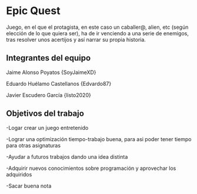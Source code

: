# Epic Quest

Juego, en el que el protagista, en este caso un caballer@, alien, etc (según elección de lo que quiera ser), ha de ir venciendo a una serie de enemigos, tras resolver unos acertijos y así narrar su propia historia.

## Integrantes del equipo
Jaime Alonso Poyatos {SoyJaimeXD}

Eduardo Huélamo Castellanos {Edvardo87}

Javier Escudero García {listo2020}
## Objetivos del trabajo

-Logar crear un juego entretenido

-Lograr una optimización tiempo-trabajo buena, para asi poder tener tiempo para otras asignaturas

-Ayudar a futuros trabajos dando una idea distinta

-Adquirir nuevos conocimientos sobre programación y aprovechar los adquiridos

-Sacar buena nota
